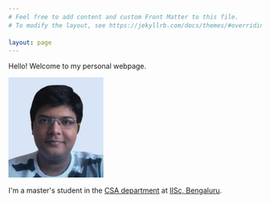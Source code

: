 ```yaml
---
# Feel free to add content and custom Front Matter to this file.
# To modify the layout, see https://jekyllrb.com/docs/themes/#overriding-theme-defaults

layout: page
---
```


Hello! Welcome to my personal webpage.

<img alt="My Photo" height="200" src="MyPhoto.jpg" title="My Photo"/>

I'm a master's student in the [CSA department](https://csa.iisc.ac.in)
at [IISc, Bengaluru](https://iisc.ac.in).
